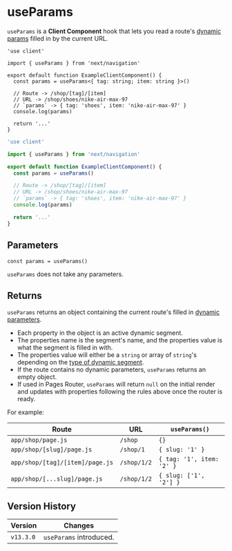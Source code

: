 # useParams

`useParams` is a **Client Component** hook that lets you read a route's [dynamic params](/docs/app/api-reference/file-conventions/dynamic-routes.md) filled in by the current URL.

```tsx filename="app/example-client-component.tsx" switcher
'use client'

import { useParams } from 'next/navigation'

export default function ExampleClientComponent() {
  const params = useParams<{ tag: string; item: string }>()

  // Route -> /shop/[tag]/[item]
  // URL -> /shop/shoes/nike-air-max-97
  // `params` -> { tag: 'shoes', item: 'nike-air-max-97' }
  console.log(params)

  return '...'
}
```

```jsx filename="app/example-client-component.js" switcher
'use client'

import { useParams } from 'next/navigation'

export default function ExampleClientComponent() {
  const params = useParams()

  // Route -> /shop/[tag]/[item]
  // URL -> /shop/shoes/nike-air-max-97
  // `params` -> { tag: 'shoes', item: 'nike-air-max-97' }
  console.log(params)

  return '...'
}
```

## Parameters

```tsx
const params = useParams()
```

`useParams` does not take any parameters.

## Returns

`useParams` returns an object containing the current route's filled in [dynamic parameters](/docs/app/api-reference/file-conventions/dynamic-routes.md).

* Each property in the object is an active dynamic segment.
* The properties name is the segment's name, and the properties value is what the segment is filled in with.
* The properties value will either be a `string` or array of `string`'s depending on the [type of dynamic segment](/docs/app/api-reference/file-conventions/dynamic-routes.md).
* If the route contains no dynamic parameters, `useParams` returns an empty object.
* If used in Pages Router, `useParams` will return `null` on the initial render and updates with properties following the rules above once the router is ready.

For example:

| Route                           | URL         | `useParams()`             |
| ------------------------------- | ----------- | ------------------------- |
| `app/shop/page.js`              | `/shop`     | `{}`                      |
| `app/shop/[slug]/page.js`       | `/shop/1`   | `{ slug: '1' }`           |
| `app/shop/[tag]/[item]/page.js` | `/shop/1/2` | `{ tag: '1', item: '2' }` |
| `app/shop/[...slug]/page.js`    | `/shop/1/2` | `{ slug: ['1', '2'] }`    |

## Version History

| Version   | Changes                 |
| --------- | ----------------------- |
| `v13.3.0` | `useParams` introduced. |
